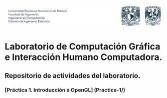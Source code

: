 ![Buaf](buaf.png)
# Laboratorio de Computación Gráfica e Interacción Humano Computadora. 
## Repositorio de actividades del laboratorio.
### [Práctica 1. Introducción a OpenGL] (Practica-1/)
